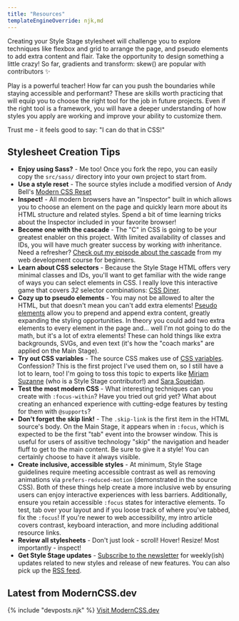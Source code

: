 ```yaml
---
title: "Resources"
templateEngineOverride: njk,md
---
```


Creating your Style Stage stylesheet will challenge you to explore techniques like flexbox and grid to arrange the page, and pseudo elements to add extra content and flair. Take the opportunity to design something a little crazy! So far, gradients and transform: skew() are popular with contributors ✨

Play is a powerful teacher! How far can you push the boundaries while staying accessible and performant? These are skills worth practicing that will equip you to choose the right tool for the job in future projects. Even if the right tool is a framework, you will have a deeper understanding of how styles you apply are working and improve your ability to customize them.

Trust me - it feels good to say: "I can do that in CSS!"

## Stylesheet Creation Tips

- **Enjoy using Sass?** - Me too! Once you fork the repo, you can easily copy the `src/sass/` directory into your own project to start from.
- **Use a style reset** - The source styles include a modified version of Andy Bell's [Modern CSS Reset](https://github.com/hankchizljaw/modern-css-reset)
- **Inspect!** - All modern browsers have an "Inspector" built in which allows you to choose an element on the page and quickly learn more about its HTML structure and related styles. Spend a bit of time learning tricks about the Inspector included in your favorite browser!
- **Become one with the cascade** - The "C" in CSS is going to be your greatest enabler on this project. With limited availability of classes and IDs, you will have much greater success by working _with_ inheritance. Need a refresher? [Check out my episode about the cascade](https://dev.to/5t3ph/intro-to-the-css-cascade-the-c-in-css-1kh0) from my web development course for beginners.
- **Learn about CSS selectors** - Because the Style Stage HTML offers very minimal classes and IDs, you'll want to get familiar with the wide range of ways you can select elements in CSS. I really love this interactive game that covers _32_ selector combinations: [CSS Diner](https://flukeout.github.io/).
- **Cozy up to pseudo elements** - You may not be allowed to alter the HTML, but that doesn't mean you can't add extra elements! [Pseudo elements](https://css-tricks.com/pseudo-element-roundup/) allow you to prepend and append extra content, greatly expanding the styling opportunities. In theory you could add two extra elements to every element in the page and... well I'm not going to do the math, but it's a lot of extra elements! These can hold things like extra backgrounds, SVGs, and even text (it's how the "coach marks" are applied on the Main Stage).
- **Try out CSS variables** - The source CSS makes use of [CSS variables](https://developer.mozilla.org/en-US/docs/Web/CSS/Using_CSS_custom_properties). Confession? This is the first project I've used them on, so I still have a lot to learn, too! I'm going to toss this topic to experts like [Miriam Suzanne](https://www.smashingmagazine.com/2019/07/css-custom-properties-cascade/) (who is a Style Stage contributor!) and [Sara Soueidan](https://www.sarasoueidan.com/blog/style-settings-with-css-variables/).
- **Test the most modern CSS** - What interesting techniques can you create with `:focus-within`? Have you tried out grid yet? What about creating an enhanced experience with cutting-edge features by testing for them with `@supports`?
- **Don't forget the skip link!** - The `.skip-link` is the first item in the HTML source's body. On the Main Stage, it appears when in `:focus`, which is expected to be the first "tab" event into the browser window. This is useful for users of assitive technology "skip" the navigation and header fluff to get to the main content. Be sure to give it a style! You can certainly choose to have it always visible.
- **Create inclusive, accessible styles** - At minimum, Style Stage guidelines require meeting accessible contrast as well as removing animations via `prefers-reduced-motion` (demonstrated in the source CSS). Both of these things help create a more inclusive web by ensuring users can enjoy interactive experiences with less barriers. Additionally, ensure you retain accessible `:focus` states for interactive elements. To test, tab over your layout and if you loose track of where you've tabbed, fix the `:focus`! If you're newer to web accessibility, my intro article covers contrast, keyboard interaction, and more including additional resource links.
- **Review all stylesheets** - Don't just look - scroll! Hover! Resize! Most importantly - inspect!
- **Get Style Stage updates** - [Subscribe to the newsletter](/subscribe/) for weekly(ish) updates related to new styles and release of new features. You can also pick up the [RSS feed](/feed/).

## Latest from ModernCSS.dev

{% include "devposts.njk" %}
<a class="link" href="https://moderncss.dev">Visit ModernCSS.dev</a>
